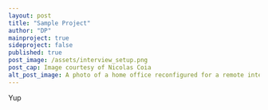 ```yaml
---
layout: post
title: "Sample Project"
author: "DP"
mainproject: true
sideproject: false
published: true
post_image: /assets/interview_setup.png
post_cap: Image courtesy of Nicolas Coia
alt_post_image: A photo of a home office reconfigured for a remote interview
---
```


Yup
